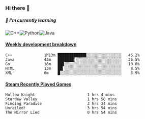 ### Hi there 👋

##### 🌱 I’m currently learning

![C++](https://img.shields.io/badge/-C++-00599C?style=flat-square&logo=c)![Python](https://img.shields.io/badge/-Python-black?style=flat-square&logo=Python)![Java](https://img.shields.io/badge/-java-E34A86?style=flat-square&logo=java)


<!-- waka-box start -->
#### <a href="https://gist.github.com/bf274261b4c8553e17fc709dfc3cfa97" target="_blank">Weekly development breakdown</a>
```text
C++         	 1h13m ████████████▋░░░░░░░░░░░░░░░   45.2% 
Java        	 43m   ███████▍░░░░░░░░░░░░░░░░░░░░   26.5% 
Go          	 16m   ██▊░░░░░░░░░░░░░░░░░░░░░░░░░   10.0% 
HTML        	 13m   ██▎░░░░░░░░░░░░░░░░░░░░░░░░░    8.5% 
XML         	 6m    █░░░░░░░░░░░░░░░░░░░░░░░░░░░    3.9% 
```
<!-- Powered by https://github.com/YouEclipse/waka-box-go . -->
<!-- waka-box end -->



 <!-- steam-box start -->
#### <a href="https://gist.github.com/afc28dc1b85d9bc5cebfbe9d5e3639db" target="_blank">Steam Recently Played Games</a>
```text
Hollow Knight                       1 hrs 4 mins
Stardew Valley                      1 hrs 58 mins
Finding Paradise                    3 hrs 34 mins
Unrailed!                           3 hrs 54 mins
The Mirror Lied                     0 hrs 54 mins
```
<!-- Powered by https://github.com/YouEclipse/steam-box . -->
<!-- steam-box end -->

<!--
**KomoreKalu/KomoreKalu** is a ✨ _special_ ✨ repository because its `README.md` (this file) appears on your GitHub profile.

Here are some ideas to get you started:

- 🔭 I’m currently working on ...
- 🌱 I’m currently learning ...
- 👯 I’m looking to collaborate on ...
- 🤔 I’m looking for help with ...
- 💬 Ask me about ...
- 📫 How to reach me: ...
- 😄 Pronouns: ...
- ⚡ Fun fact: ...
-->
